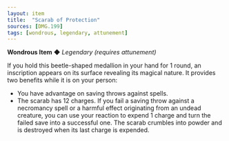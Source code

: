 ```yaml
---
layout: item
title:  "Scarab of Protection"
sources: [DMG.199]
tags: [wondrous, legendary, attunement]
---
```


**Wondrous Item** ◆ *Legendary (requires attunement)*

If you hold this beetle-shaped medallion in your hand for 1 round, an inscription appears on its surface revealing its magical nature. It provides two benefits while it is on your person:

* You have advantage on saving throws against spells.
* The scarab has 12 charges. If you fail a saving throw against a necromancy spell or a harmful effect originating from an undead creature, you can use your reaction to expend 1 charge and turn the failed save into a successful one. The scarab crumbles into powder and is destroyed when its last charge is expended.